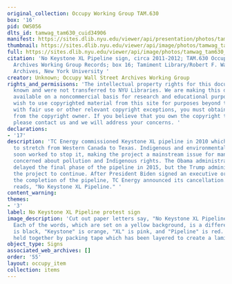 ```yaml
---
original_collection: Occupy Working Group TAM.630
box: '16'
pid: OWS056
dlts_id: tamwag_tam630_cuid34906
manifest: https://sites.dlib.nyu.edu/viewer/api/presentation/photos/tamwag_tam630_cuid34906/manifest.json
thumbnail: https://sites.dlib.nyu.edu/viewer/api/image/photos/tamwag_tam630_cuid34906/1/full/256,/0/default.jpg
full: https://sites.dlib.nyu.edu/viewer/api/image/photos/tamwag_tam630_cuid34906/1/full/256,/0/default.jpg
citation: 'No Keystone XL Pipeline sign, circa 2011-2012; TAM.630 Occupy Wall Street
  Archives Working Group Records; box 16; Tamiment Library/Robert F. Wagner Labor
  Archives, New York University '
creator: Unknown; Occupy Wall Street Archives Working Group
rights_and_permisisons: 'The intellectual property rights for this document are not
  known and were not transferred to NYU Libraries. We are making this document publicly
  available on a noncommercial basis for research and educational purposes. If you
  wish to use copyrighted material from this site for purposes beyond those in accordance
  with fair use or other relevant copyright exceptions, you must obtain permission
  from the copyright owner. If you believe that you own the copyright to this document,
  please contact us and we will address your concerns. '
declarations:
- '17'
description: 'TC Energy commissioned Keystone XL pipeline in 2010 which was supposed
  to stretch from Western Canada to Texas. Indigenous and environmental activists
  soon worked to stop it, making the project a mainstream issue for many progressives
  concerned about pollution and Indigenous rights. The Obama administration temporarily
  delayed the final phase of the pipeline in 2015, but the Trump administration allowed
  the project to continue. After President Biden signed an executive order to stop
  the completion of the pipeline, TC Energy announced its cancellation. This sign
  reads, "No Keystone XL Pipeline." '
content_warning:
themes:
- '3'
label: No Keystone XL Pipeline protest sign
image_description: 'Cut out paper letters say, "No Keystone XL Pipeline" on this sign.
  Each of the words, which are set on a yellow background, is a different color: "No"
  is black, "Keystone" is orange, "XL" is pink, and "Pipeline" is red. The sign is
  held together by packing tape which has been layered to create a laminating effect.'
object_type: Signs
associated_web_archives: []
order: '55'
layout: occupy_item
collection: items
---
```

